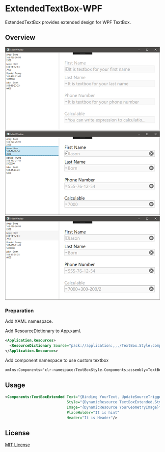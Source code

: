 # ExtendedTextBox-WPF
ExtendedTextBox provides extended design for WPF TextBox.

## Overview

![](Files/MainWindow(NothingSelected).png)
![](Files/MainWindow(Selected).png)
![](Files/MainWindow(Expression).png)

### Preparation

Add XAML namespace.

Add ResourceDictionary to App.xaml.

```xml
<Application.Resources>
  <ResourceDictionary Source="pack://application:,,,/TextBox.Style;component/Styles/BaseDictionary.xaml"/>
</Application.Resources>
```
Add component namespace to use custom textbox

```xml
xmlns:Components="clr-namespace:TextBoxStyle.Components;assembly=TextBox.Style"
```

## Usage

```xml
<Components:TextBoxExtended Text="{Binding YourText, UpdateSourceTrigger=PropertyChanged}"
                            Style="{DynamicResource TextBoxExtended.Style}"
                            Image="{DynamicResource YourGeometryImage}"
                            PlaceHolder="It is hint"
                            Header="It is Header"/>
```

## License

[MIT License](Licence)
